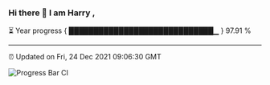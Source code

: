 ### Hi there 👋 I am Harry , 

⏳ Year progress { █████████████████████████████▁ } 97.91 %

---

⏰ Updated on Fri, 24 Dec 2021 09:06:30 GMT

![Progress Bar CI](https://github.com/duykhang68/duykhang68/workflows/Progress%20Bar%20CI/badge.svg)
